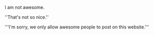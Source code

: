 I am not awesome.

''That's not so nice.''

'''I'm sorry, we only allow awesome people to post on this website.'''